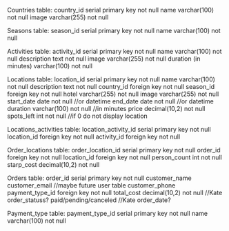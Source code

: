 <!-- Travel Agency databse selling tours(locations) -->


Countries table: 
    country_id serial primary key not null
    name varchar(100) not null
        image varchar(255) not null

Seasons table:
    season_id serial primary key not null
    name varchar(100) not null

Activities table:
    activity_id serial primary key not null
    name varchar(100) not null
        description text not null
        image varchar(255) not null
        duration (in minutes) varchar(100) not null

Locations table:
    location_id serial primary key not null
    name varchar(100) not null
    description text not null
    country_id foreign key not null
    season_id foreign key not null
    hotel varchar(255) not null
    image varchar(255) not null
    start_date date not null        //or datetime
    end_date date not null          //or datetime
    duration varchar(100) not null  //in minutes
    price decimal(10,2) not null
    spots_left int not null         //if 0 do not display location

Locations_activities table:
    location_activity_id serial primary key not null
    location_id foreign key not null
    activity_id foreign key not null

Order_locations table:
    order_location_id serial primary key not null
    order_id foreign key not null
    location_id foreign key not null
    person_count int not null
    starp_cost decimal(10,2) not null

Orders table:
    order_id serial primary key not null
    customer_name
    customer_email                  //maybe future user table
    customer_phone
    payment_type_id foreign key not null
    total_cost decimal(10,2) not null
        //Kate order_statuss? paid/pending/canceled
        //Kate order_date?

Payment_type table:
    payment_type_id serial primary key not null
    name varchar(100) not null
